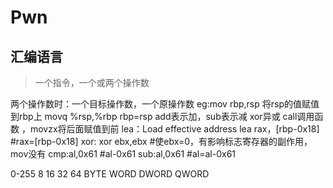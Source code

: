 # Pwn 

## 汇编语言
>一个指令，一个或两个操作数

两个操作数时：一个目标操作数，一个原操作数 eg:mov  rbp,rsp   将rsp的值赋值到rbp上
                                           movq %rsp,%rbp  rbp=rsp
add表示加，sub表示减 xor异或 call调用函数 ，movzx将后面赋值到前
lea：Load effective address lea rax，[rbp-0x18]   #rax=[rbp-0x18]
xor: xor ebx,ebx  #使ebx=0，有影响标志寄存器的副作用，mov没有 
cmp:al,0x61 #al-0x61
sub:al,0x61 #al=al-0x61


0-255
8       16     32     64
BYTE    WORD   DWORD  QWORD


